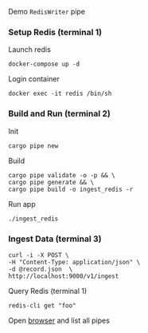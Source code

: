 Demo `RedisWriter` pipe
### Setup Redis (terminal 1)
Launch redis
```
docker-compose up -d
```
Login container
```
docker exec -it redis /bin/sh
```
### Build and Run (terminal 2)
Init
```
cargo pipe new
```
Build
```
cargo pipe validate -o -p && \
cargo pipe generate && \
cargo pipe build -o ingest_redis -r
```
Run app
```
./ingest_redis
```
### Ingest Data (terminal 3)
```
curl -i -X POST \
-H "Content-Type: application/json" \
-d @record.json  \
http://localhost:9000/v1/ingest
```
Query Redis (terminal 1)
```
redis-cli get "foo"
```
Open [browser](http://localhost:8000/v1/pipe) and list all pipes